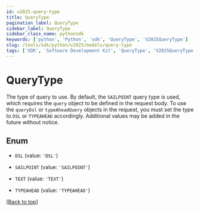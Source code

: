 ```yaml
---
id: v2025-query-type
title: QueryType
pagination_label: QueryType
sidebar_label: QueryType
sidebar_class_name: pythonsdk
keywords: ['python', 'Python', 'sdk', 'QueryType', 'V2025QueryType'] 
slug: /tools/sdk/python/v2025/models/query-type
tags: ['SDK', 'Software Development Kit', 'QueryType', 'V2025QueryType']
---
```


# QueryType

The type of query to use.  By default, the `SAILPOINT` query type is used, which requires the `query` object to be defined in the request body. To use the `queryDsl` or `typeAheadQuery` objects in the request, you must set the type to `DSL` or `TYPEAHEAD` accordingly. Additional values may be added in the future without notice.

## Enum

* `DSL` (value: `'DSL'`)

* `SAILPOINT` (value: `'SAILPOINT'`)

* `TEXT` (value: `'TEXT'`)

* `TYPEAHEAD` (value: `'TYPEAHEAD'`)

[[Back to top]](#) 

